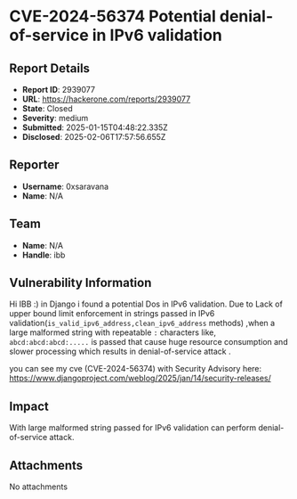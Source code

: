 # CVE-2024-56374 Potential denial-of-service in IPv6 validation

## Report Details
- **Report ID**: 2939077
- **URL**: https://hackerone.com/reports/2939077
- **State**: Closed
- **Severity**: medium
- **Submitted**: 2025-01-15T04:48:22.335Z
- **Disclosed**: 2025-02-06T17:57:56.655Z

## Reporter
- **Username**: 0xsaravana
- **Name**: N/A

## Team
- **Name**: N/A
- **Handle**: ibb

## Vulnerability Information
Hi IBB :)
in Django i found a potential Dos in IPv6 validation.
Due to Lack of upper bound limit enforcement in strings passed in IPv6 validation(`is_valid_ipv6_address,clean_ipv6_address`  methods) ,when a large malformed string with repeatable `:` characters like, `abcd:abcd:abcd:.....` is passed that cause huge resource consumption and slower processing which results in denial-of-service attack . 

you can see my cve (CVE-2024-56374) with Security Advisory here:
https://www.djangoproject.com/weblog/2025/jan/14/security-releases/

## Impact

With large malformed string passed for IPv6 validation can perform denial-of-service attack.

## Attachments
No attachments
